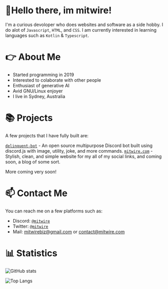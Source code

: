# 👋Hello there, im mitwire! 
I'm a curious devoloper who does websites and software as a side hobby. I do alot of `Javascript`, `HTML`, and `CSS`. I am currently interested in learning languages such as `Kotlin` & `Typescript`.
# 👉 About Me
+ Started programming in 2019
+ Interested to colaborate with other people
+ Enthusiast of generative AI
+ Avid GNU/Linux enjoyer
+ I live in Sydney, Australia
# 📚 Projects
A few projects that I have fully built are:

[`delinquent-bot`](https://github.com/mitwire/delinquent-bot) - An open source multipurpose Discord bot built using discord.js with image, utility, joke, and more commands.
[`mitwire.com`](https://github.com/mitwire/mitwire.com) - Stylish, clean, and simple website for my all of my social links, and coming soon, a blog of some sort.

More coming very soon!


# 📫 Contact Me
You can reach me on a few platforms such as:
- Discord: [`@mitwire`](https://discordapp.com/users/629358391877435412)
- Twitter: [`@mitwire`](https://twitter.com/mitwire)
- Mail: mitwirebiz@gmail.com or contact@mitwire.com

# 📊 Statistics
![GitHub stats](https://github-readme-stats.vercel.app/api?username=mitwire&show_icons=true&theme=radical)

 ![Top Langs](https://github-readme-stats.vercel.app/api/top-langs/?username=mitwire&theme=radical)
 
 <img src="https://komarev.com/ghpvc/?username=mitwire" alt="" align="center" />




